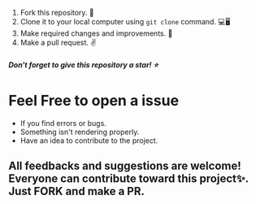 
1. Fork this repository. 📌
2. Clone it to your local computer using `git clone` command. 💻🖥️
3. Make required changes and improvements. 🧠
4. Make a pull request. ✌️

<h5>Don't forget to give this repository a star! ⭐</h5>

# Feel Free to open a issue

<ul>
  <li>If you find errors or bugs.</li>
  <li>Something isn't rendering properly.</li>
  <li>Have an idea to contribute to the project.</li>
</ul>

<h2>All feedbacks and suggestions are welcome! Everyone can contribute toward this project✨. Just <strong>FORK</strong> and make a <strong>PR</strong>.</h2>
